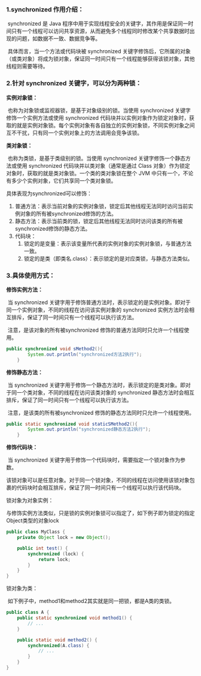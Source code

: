 ### 1.synchronized 作用介绍：

​	synchronized 是 Java 程序中用于实现线程安全的关键字，其作用是保证同一时间只有一个线程可以访问共享资源，从而避免多个线程同时修改某个共享数据时出现的问题，如数据不一致、数据竞争等。

​	具体而言，当一个方法或代码块被 synchronized 关键字修饰后，它所属的对象（或类对象）将成为锁对象，保证同一时间只有一个线程能够获得该锁对象，其他线程则需要等待。



### 2.针对 synchronized 关键字，可以分为两种锁：

**实例对象锁：**

​	也称为对象锁或监视器锁，是基于对象级别的锁。当使用 synchronized 关键字修饰一个实例方法或使用 synchronized 代码块并以实例对象作为锁定对象时，获取的就是实例对象锁。每个实例对象有各自独立的实例对象锁，不同实例对象之间互不干扰，只有同一个实例对象上的方法调用会竞争该锁。

**类对象锁：**

​	也称为类锁，是基于类级别的锁。当使用 synchronized 关键字修饰一个静态方法或使用 synchronized 代码块并以类对象（通常是通过 Class 对象）作为锁定对象时，获取的就是类对象锁。一个类的类对象锁在整个 JVM 中只有一个，不论有多少个实例对象，它们共享同一个类对象锁。



具体表现为synchronized可以修饰：

1. 普通方法：表示当前对象的实例对象锁，锁定后其他线程无法同时访问当前实例对象的所有被synchronized修饰的方法。
2. 静态方法：表示当前类的锁，锁定后其他线程无法同时访问该类的所有被synchronized修饰的静态方法。
3. 代码块：
   1. 锁定的是变量：表示该变量所代表的实例对象的实例对象锁，与普通方法一致。
   2. 锁定的是类（即类名.class）：表示锁定的是对应类锁，与静态方法类似。



### 3.具体使用方式：

**修饰实例方法：**

​	当 synchronized 关键字用于修饰普通方法时，表示锁定的是实例对象。即对于同一个实例对象，不同的线程在访问该实例对象的 synchronized 实例方法时会相互排斥，保证了同一时间只有一个线程可以执行该方法。

​	注意，是该对象的所有被synchronized 修饰的普通方法同时只允许一个线程使用。

~~~java
public synchronized void sMethod2(){
        System.out.println("synchronized方法2执行");
    }
~~~

**修饰静态方法：**

​	当 synchronized 关键字用于修饰一个静态方法时，表示锁定的是类对象。即对于同一个类对象，不同的线程在访问该类对象的 synchronized 静态方法时会相互排斥，保证了同一时间只有一个线程可以执行该方法。

​	注意，是该类的所有被synchronized 修饰的静态方法同时只允许一个线程使用。

~~~ java
public static synchronized void staticSMethod2(){
        System.out.println("synchronized静态方法2执行");
    }
~~~

**修饰代码块：**

​	当 synchronized 关键字用于修饰一个代码块时，需要指定一个锁对象作为参数。

​	该锁对象可以是任意对象。对于同一个锁对象，不同的线程在访问使用该锁对象包裹的代码块时会相互排斥，保证了同一时间只有一个线程可以执行该代码块。

锁对象为对象实例：

​	与修饰实例方法类似，只是锁的实例对象锁可以指定了，如下例子即为锁定的指定Object类型的对象lock

~~~ java
public class MyClass {
    private Object lock = new Object();

    public int test() {
        synchronized (lock) {
            return lock;
        }
    }
}
~~~

锁对象为类：

​	如下例子中，method1和method2其实就是同一把锁，都是A类的类锁。

~~~ java
public class A {
    public static synchronized void method1() {
        // ...
    }

    public static void method2() {
        synchronized(A.class) {
            // ...
        }
    }
}
~~~


